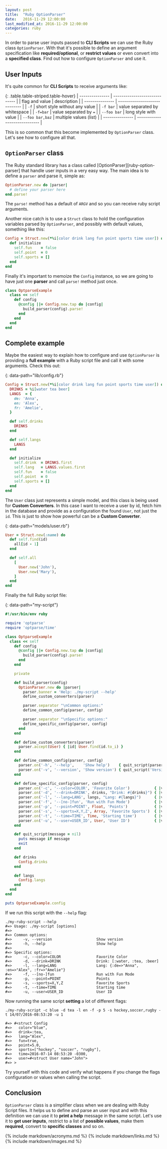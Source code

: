 ```yaml
---
layout: post
title:  "Ruby OptionParser"
date:   2016-11-29 12:00:00
last_modified_at: 2016-11-29 12:00:00
categories: ruby
---
```


In order to parse user inputs passed to **CLI Scripts** we can use the Ruby class `OptionParser`. With that it's possible to define an argument specification like **required/optional**, or **restrict values** or even convert into a **specified class**. Find out how to configure `OptionParser` and use it.

## User Inputs

It's quite common for **CLI Scripts** to receive arguments like:

{: .table.table-striped.table-hover}
| --------------- | ----------------------------- |
| flag and value  | description                   |
| --------------- | ----------------------------- |
| `-f`            | short style without any value |
| `-f bar`        | value separated by whitespace |
| `-f=bar`        | value separated by `=`        |
| `--foo bar`     | long style with value         |
| `--foo bar,baz` | multiple values (list)        |
| --------------- | ----------------------------- |

This is so common that this become implemented by `OptionParser` class. Let's see how to configure all that.

## `OptionParser` class

The Ruby standard library has a class called [OptionParser][ruby-option-parser] that handle user inputs in a very easy way. The main idea is to define a `parser` and parse it, simple as:

```ruby
OptionParser.new do |parser|
  # define your parser here
end.parse!
```

The `parse!` method has a default of `ARGV` and so you can receive ruby script arguments.

Another nice catch is to use a `Struct` class to hold the configuration variables parsed by `OptionParser`, and possibly with default values, something like this:

```ruby
Config = Struct.new(*%i[color drink lang fun point sports time user]) do
  def initialize
    self.fun    = false
    self.point  = 0
    self.sports = []
  end
end
```

Finally it's important to memoize the `Config` instance, so we are going to have just one **parser** and call `parse!` method just once.

```ruby
class OptparseExample
  class << self
    def config
      @config ||= Config.new.tap do |config|
        build_parser(config).parse!
      end
    end
  end
end
```

## Complete example

Maybe the easiest way to explain how to configure and use `OptionParser` is providing a **full example** with a Ruby script file and call it with some arguments. Check this out:

{: data-path="lib/config.rb"}
```ruby
Config = Struct.new(*%i[color drink lang fun point sports time user]) do
  DRINKS = %i[water tea beer]
  LANGS  = {
    de: 'Anna',
    en: 'Alex',
    fr: 'Amelie',
  }

  def self.drinks
    DRINKS
  end

  def self.langs
    LANGS
  end

  def initialize
    self.drink  = DRINKS.first
    self.lang   = LANGS.values.first
    self.fun    = false
    self.point  = 0
    self.sports = []
  end
end
```

The `User` class just represents a simple model, and this class is being used for **Custom Converters**. In this case I want to receive a user by id, fetch him in the database and provide as a configuration the found `User`, not just the `id`. This is just to show how powerful can be a **Custom Converter**.

{: data-path="models/user.rb"}
```ruby
User = Struct.new(:name) do
  def self.find(id)
    all[id - 1]
  end

  def self.all
    [
      User.new('John'),
      User.new('Mary'),
    ]
  end
end
```

Finally the full Ruby script file:

{: data-path="my-script"}
```ruby
#!/usr/bin/env ruby

require 'optparse'
require 'optparse/time'

class OptparseExample
  class << self
    def config
      @config ||= Config.new.tap do |config|
        build_parser(config).parse!
      end
    end

    private

    def build_parser(config)
      OptionParser.new do |parser|
        parser.banner = 'Help: ./my-script --help'
        define_custom_converters(parser)

        parser.separator "\nCommon options:"
        define_common_config(parser, config)

        parser.separator "\nSpecific options:"
        define_specific_config(parser, config)
      end
    end

    def define_custom_converters(parser)
      parser.accept(User) { |id| User.find(id.to_i) }
    end

    def define_common_config(parser, config)
      parser.on('-h', '--help',    'Show help')    { quit_script(parser) }
      parser.on('-v', '--version', 'Show version') { quit_script('Version => 1.0.0') }
    end

    def define_specific_config(parser, config)
      parser.on('-c', '--color=COLOR', 'Favorite Color')           { |v| config.color  = v }
      parser.on('-d', '--drink=DRINK', drinks, "Drink: #{drinks}") { |v| config.drink  = v }
      parser.on('-l', '--lang=LANG', langs, "Lang: #{langs}")      { |v| config.lang   = v }
      parser.on('-f', '--[no-]fun', 'Run with Fun Mode')           { |v| config.fun    = v }
      parser.on('-p', '--point=POINT', Float, 'Points')            { |v| config.point  = v }
      parser.on('-s', '--sports=X,Y,Z', Array, 'Favorite Sports')  { |v| config.sports = v }
      parser.on('-t', '--time=TIME', Time, 'Starting time')        { |v| config.time   = v }
      parser.on('-u', '--user=USER_ID', User, 'User ID')           { |v| config.user   = v }
    end

    def quit_script(message = nil)
      puts message if message
      exit
    end

    def drinks
      Config.drinks
    end

    def langs
      Config.langs
    end
  end
end

puts OptparseExample.config
```

If we run this script with the `--help` flag:

```shell
./my-ruby-script --help
#=> Usage: ./my-script [options]
#=>
#=> Common options:
#=>     -v, --version                    Show version
#=>     -h, --help                       Show help
#=>
#=> Specific options:
#=>     -c, --color=COLOR                Favorite Color
#=>     -d, --drink=DRINK                Drink: [:water, :tea, :beer]
#=>     -l, --lang=LANG                  Lang: {:de=>"Anna", :en=>"Alex", :fr=>"Amelie"}
#=>     -f, --[no-]fun                   Run with Fun Mode
#=>     -p, --point=POINT                Points
#=>     -s, --sports=X,Y,Z               Favorite Sports
#=>     -t, --time=TIME                  Starting time
#=>     -u, --user=USER_ID               User ID
```

Now running the same script **setting** a lot of different flags:

```shell
./my-ruby-script -c blue -d tea -l en -f -p 5 -s hockey,soccer,rugby -t 14/07/2016-08:53:20 -u 1                            

#=> #<struct Config
#=>   color="blue",
#=>   drink=:tea,
#=>   lang="Alex",
#=>   fun=true,
#=>   point=5.0,
#=>   sports=["hockey", "soccer", "rugby"],
#=>   time=2016-07-14 08:53:20 -0300,
#=>   user=#<struct User name="John">
#=> >
```

Try yourself with this code and verify what happens if you change the flags configuration or values when calling the script.

## Conclusion

`OptionParser` class is a simplifier class when we are dealing with Ruby Script files. It helps us to define and parse an user input and with this definition we can use it to **print a help** message in the same script. Let's use it to **get user inputs**, restrict to a list of **possible values**, make them **required**, convert to **specific classes** and so on.

{% include markdown/acronyms.md %}
{% include markdown/links.md %}
{% include markdown/images.md %}
